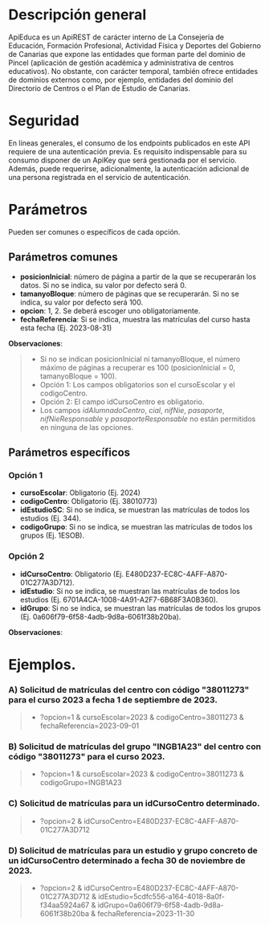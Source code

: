 # Descripción general

ApiEduca es un ApiREST de carácter interno de La Consejería de Educación, Formación Profesional, Actividad Física y Deportes del Gobierno de Canarias que expone las entidades que forman parte del dominio de Pincel (aplicación de gestión académica y administrativa de centros educativos). No obstante, con carácter temporal, también ofrece entidades de dominios externos como, por ejemplo, entidades del dominio del Directorio de Centros o el Plan de Estudio de Canarias.

# Seguridad

En líneas generales, el consumo de los endpoints publicados en este API requiere de una autenticación previa. Es requisito indispensable para su consumo disponer de un ApiKey que será gestionada por el servicio. Además, puede requerirse, adicionalmente, la autenticación adicional de una persona registrada en el servicio de autenticación.

# Parámetros
Pueden ser comunes o específicos de cada opción.

## Parámetros comunes
* **posicionInicial**: número de página a partir de la que se recuperarán los datos. Si no se indica, su valor por defecto será 0.
* **tamanyoBloque**: número de páginas que se recuperarán. Si no se indica, su valor por defecto será 100.
* **opcion**: 1, 2. Se deberá escoger uno obligatoriamente.
* **fechaReferencia**: Si se indica, muestra las matrículas del curso hasta esta fecha (Ej. 2023-08-31)

**Observaciones**:
>* Si no se indican posicionInicial ni tamanyoBloque, el número máximo de páginas a recuperar es 100 (posicionInicial = 0, tamanyoBloque = 100).
>* Opción 1: Los campos obligatorios son el cursoEscolar y el codigoCentro.
>* Opción 2: El campo idCursoCentro es obligatorio.
>* Los campos _idAlumnadoCentro_, _cial_, _nifNie_, _pasaporte_, _nifNieResponsable_ y _pasaporteResponsable_ no están permitidos en ninguna de las opciones.

## Parámetros específicos

### Opción 1
* **cursoEscolar**: Obligatorio (Ej. 2024)
* **codigoCentro**: Obligatorio (Ej. 38010773)
* **idEstudioSC**: Si no se indica, se muestran las matrículas de todos los estudios (Ej. 344).
* **codigoGrupo**: Si no se indica, se muestran las matrículas de todos los grupos (Ej. 1ESOB).

### Opción 2

* **idCursoCentro**: Obligatorio (Ej. E480D237-EC8C-4AFF-A870-01C277A3D712).
* **idEstudio**: Si no se indica, se muestran las matrículas de todos los estudios (Ej. 6701A4CA-1008-4A91-A2F7-6B68F3A0B360).
* **idGrupo**: Si no se indica, se muestran las matrículas de todos los grupos (Ej. 0a606f79-6f58-4adb-9d8a-6061f38b20ba).

**Observaciones**: 

# Ejemplos.
### A) Solicitud de matrículas del centro con código "38011273" para el curso 2023 a fecha 1 de septiembre de 2023.
> * ?opcion=1 & cursoEscolar=2023 & codigoCentro=38011273 & fechaReferencia=2023-09-01

### B) Solicitud de matrículas del grupo "INGB1A23" del centro con código "38011273" para el curso 2023.
> * ?opcion=1 & cursoEscolar=2023 & codigoCentro=38011273 & codigoGrupo=INGB1A23

### C) Solicitud de matrículas para un idCursoCentro determinado.
> * ?opcion=2 & idCursoCentro=E480D237-EC8C-4AFF-A870-01C277A3D712

### D) Solicitud de matrículas para un estudio y grupo concreto de un idCursoCentro determinado a fecha 30 de noviembre de 2023.
> * ?opcion=2 & idCursoCentro=E480D237-EC8C-4AFF-A870-01C277A3D712 & idEstudio=5cdfc556-a164-4018-8a0f-f34aa5924a67 & idGrupo=0a606f79-6f58-4adb-9d8a-6061f38b20ba & fechaReferencia=2023-11-30
 
